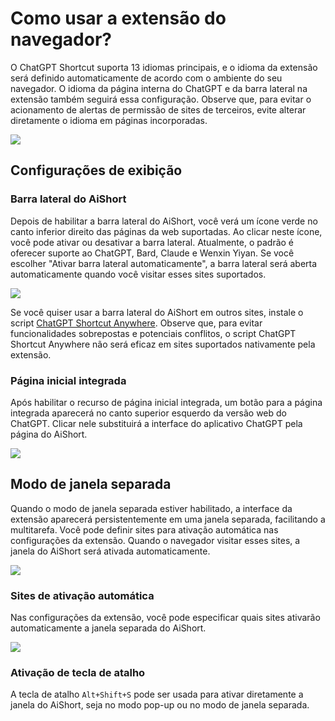# Como usar a extensão do navegador?

O ChatGPT Shortcut suporta 13 idiomas principais, e o idioma da extensão será definido automaticamente de acordo com o ambiente do seu navegador. O idioma da página interna do ChatGPT e da barra lateral na extensão também seguirá essa configuração. Observe que, para evitar o acionamento de alertas de permissão de sites de terceiros, evite alterar diretamente o idioma em páginas incorporadas.

![](https://img.newzone.top/2023-12-23-12-04-29.png?imageMogr2/format/webp)

## Configurações de exibição

### Barra lateral do AiShort

Depois de habilitar a barra lateral do AiShort, você verá um ícone verde no canto inferior direito das páginas da web suportadas. Ao clicar neste ícone, você pode ativar ou desativar a barra lateral. Atualmente, o padrão é oferecer suporte ao ChatGPT, Bard, Claude e Wenxin Yiyan. Se você escolher "Ativar barra lateral automaticamente", a barra lateral será aberta automaticamente quando você visitar esses sites suportados.

![](https://img.newzone.top/2023-12-23-04-16-15.gif?imageMogr2/format/webp)

Se você quiser usar a barra lateral do AiShort em outros sites, instale o script [ChatGPT Shortcut Anywhere](https://greasyfork.org/scripts/482907-chatgpt-shortcut-anywhere). Observe que, para evitar funcionalidades sobrepostas e potenciais conflitos, o script ChatGPT Shortcut Anywhere não será eficaz em sites suportados nativamente pela extensão.

### Página inicial integrada

Após habilitar o recurso de página inicial integrada, um botão para a página integrada aparecerá no canto superior esquerdo da versão web do ChatGPT. Clicar nele substituirá a interface do aplicativo ChatGPT pela página do AiShort.

![](https://img.newzone.top/ai/2023-12-22-19-40-15.png?imageMogr2/format/webp)

## Modo de janela separada

Quando o modo de janela separada estiver habilitado, a interface da extensão aparecerá persistentemente em uma janela separada, facilitando a multitarefa. Você pode definir sites para ativação automática nas configurações da extensão. Quando o navegador visitar esses sites, a janela do AiShort será ativada automaticamente.

![](https://img.newzone.top/2023-12-23-12-07-09.png?imageMogr2/format/webp)

### Sites de ativação automática

Nas configurações da extensão, você pode especificar quais sites ativarão automaticamente a janela separada do AiShort.

![](https://img.newzone.top/2023-12-23-12-09-51.png?imageMogr2/format/webp)

### Ativação de tecla de atalho

A tecla de atalho `Alt+Shift+S` pode ser usada para ativar diretamente a janela do AiShort, seja no modo pop-up ou no modo de janela separada.
